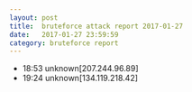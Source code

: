 ```yaml
---
layout: post
title:  bruteforce attack report 2017-01-27
date:   2017-01-27 23:59:59
category: bruteforce report
---
```


* 18:53 unknown[207.244.96.89]
* 19:24 unknown[134.119.218.42]
